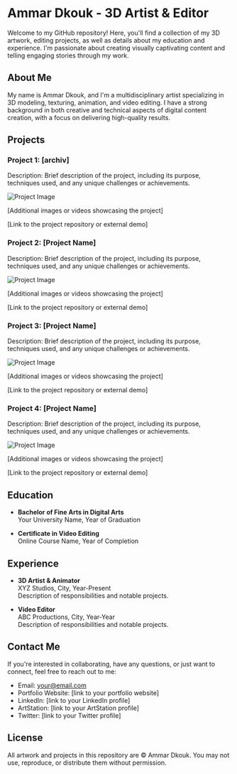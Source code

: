 # Ammar Dkouk - 3D Artist & Editor

Welcome to my GitHub repository! Here, you'll find a collection of my 3D artwork, editing projects, as well as details about my education and experience. I'm passionate about creating visually captivating content and telling engaging stories through my work.

## About Me

My name is Ammar Dkouk, and I'm a multidisciplinary artist specializing in 3D modeling, texturing, animation, and video editing. I have a strong background in both creative and technical aspects of digital content creation, with a focus on delivering high-quality results.

## Projects

### Project 1: [archiv]

Description: Brief description of the project, including its purpose, techniques used, and any unique challenges or achievements.

![Project Image](link/to/project/image.jpg)

[Additional images or videos showcasing the project]

[Link to the project repository or external demo]

### Project 2: [Project Name]

Description: Brief description of the project, including its purpose, techniques used, and any unique challenges or achievements.

![Project Image](link/to/project/image.jpg)

[Additional images or videos showcasing the project]

[Link to the project repository or external demo]

### Project 3: [Project Name]

Description: Brief description of the project, including its purpose, techniques used, and any unique challenges or achievements.

![Project Image](link/to/project/image.jpg)

[Additional images or videos showcasing the project]

[Link to the project repository or external demo]

### Project 4: [Project Name]

Description: Brief description of the project, including its purpose, techniques used, and any unique challenges or achievements.

![Project Image](link/to/project/image.jpg)

[Additional images or videos showcasing the project]

[Link to the project repository or external demo]

## Education

- **Bachelor of Fine Arts in Digital Arts**  
  Your University Name, Year of Graduation

- **Certificate in Video Editing**  
  Online Course Name, Year of Completion

## Experience

- **3D Artist & Animator**  
  XYZ Studios, City, Year-Present  
  Description of responsibilities and notable projects.

- **Video Editor**  
  ABC Productions, City, Year-Year  
  Description of responsibilities and notable projects.

## Contact Me

If you're interested in collaborating, have any questions, or just want to connect, feel free to reach out to me:

- Email: your@email.com
- Portfolio Website: [link to your portfolio website]
- LinkedIn: [link to your LinkedIn profile]
- ArtStation: [link to your ArtStation profile]
- Twitter: [link to your Twitter profile]

## License

All artwork and projects in this repository are © Ammar Dkouk. You may not use, reproduce, or distribute them without permission.
